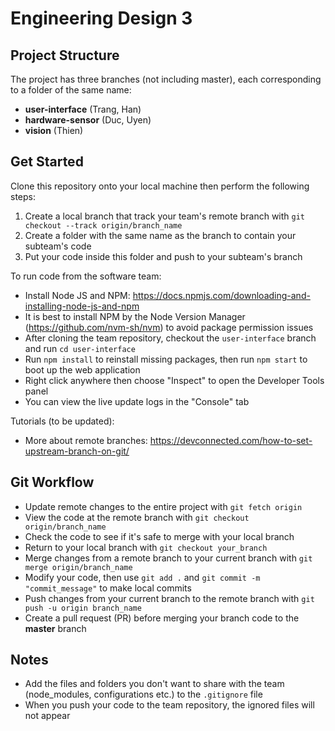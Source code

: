 # Engineering Design 3

## Project Structure

The project has three branches (not including master), each corresponding to a folder of the same name:

- **user-interface** (Trang, Han)
- **hardware-sensor** (Duc, Uyen)
- **vision** (Thien)

## Get Started

Clone this repository onto your local machine then perform the following steps:

1. Create a local branch that track your team's remote branch with `git checkout --track origin/branch_name`
2. Create a folder with the same name as the branch to contain your subteam's code
3. Put your code inside this folder and push to your subteam's branch

To run code from the software team:
- Install Node JS and NPM: https://docs.npmjs.com/downloading-and-installing-node-js-and-npm
- It is best to install NPM by the Node Version Manager (https://github.com/nvm-sh/nvm) to avoid package permission issues
- After cloning the team repository, checkout the `user-interface` branch and run `cd user-interface`
- Run `npm install` to reinstall missing packages, then run `npm start` to boot up the web application
- Right click anywhere then choose "Inspect" to open the Developer Tools panel
- You can view the live update logs in the "Console" tab

Tutorials (to be updated):

- More about remote branches: https://devconnected.com/how-to-set-upstream-branch-on-git/

## Git Workflow

- Update remote changes to the entire project with `git fetch origin`
- View the code at the remote branch with `git checkout origin/branch_name`
- Check the code to see if it's safe to merge with your local branch
- Return to your local branch with `git checkout your_branch`
- Merge changes from a remote branch to your current branch with `git merge origin/branch_name`
- Modify your code, then use `git add .` and `git commit -m "commit_message"` to make local commits
- Push changes from your current branch to the remote branch with `git push -u origin branch_name`
- Create a pull request (PR) before merging your branch code to the **master** branch

## Notes

- Add the files and folders you don't want to share with the team (node_modules, configurations etc.) to the `.gitignore` file
- When you push your code to the team repository, the ignored files will not appear
